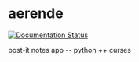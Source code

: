 # aerende

[![Documentation Status](https://readthedocs.org/projects/aerende/badge/?version=latest)](http://aerende.readthedocs.io/en/latest/?badge=latest)

post-it notes app -- python ++ curses
